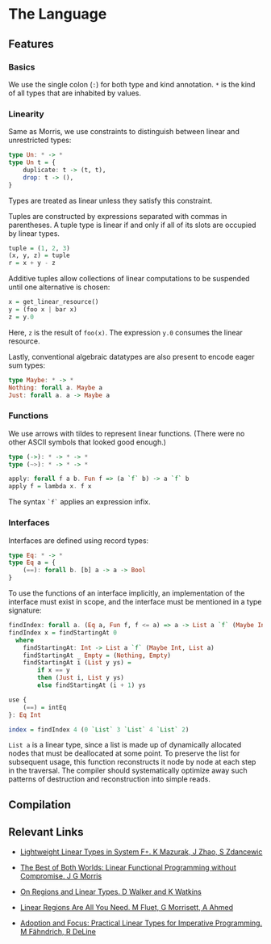 # The Language

## Features

### Basics

We use the single colon (`:`) for both type and kind annotation. `*` is the kind of all types that are inhabited by values.

### Linearity

Same as Morris, we use constraints to distinguish between linear and unrestricted types:

```Haskell
type Un: * -> *
type Un t = {
    duplicate: t -> (t, t),
    drop: t -> (),
}
```

Types are treated as linear unless they satisfy this constraint.

Tuples are constructed by expressions separated with commas in parentheses. A tuple type is linear if and only if all of its slots are occupied by linear types.

```Haskell
tuple = (1, 2, 3)
(x, y, z) = tuple
r = x + y - z
```

Additive tuples allow collections of linear computations to be suspended until one alternative is chosen:

```Haskell
x = get_linear_resource()
y = (foo x | bar x)
z = y.0
```

Here, `z` is the result of `foo(x)`. The expression `y.0` consumes the linear resource.

Lastly, conventional algebraic datatypes are also present to encode eager sum types:

```Haskell
type Maybe: * -> *
Nothing: forall a. Maybe a
Just: forall a. a -> Maybe a
```

### Functions

We use arrows with tildes to represent linear functions. (There were no other ASCII symbols that looked good enough.)

```Haskell
type (->): * -> * -> *
type (~>): * -> * -> *

apply: forall f a b. Fun f => (a `f` b) -> a `f` b
apply f = lambda x. f x
```

The syntax `` `f` `` applies an expression infix.

### Interfaces

Interfaces are defined using record types:

```Haskell
type Eq: * -> *
type Eq a = {
    (==): forall b. [b] a -> a -> Bool
}
```

To use the functions of an interface implicitly, an implementation of the interface must exist in scope, and the interface must be mentioned in a type signature:

```Haskell
findIndex: forall a. (Eq a, Fun f, f <= a) => a -> List a `f` (Maybe Int, List a)
findIndex x = findStartingAt 0
  where
    findStartingAt: Int -> List a `f` (Maybe Int, List a)
    findStartingAt _ Empty = (Nothing, Empty)
    findStartingAt i (List y ys) =
        if x == y
        then (Just i, List y ys)
        else findStartingAt (i + 1) ys

use {
    (==) = intEq
}: Eq Int

index = findIndex 4 (0 `List` 3 `List` 4 `List` 2)
```

`List a` is a linear type, since a list is made up of dynamically allocated nodes that must be deallocated at some point. To preserve the list for subsequent usage, this function reconstructs it node by node at each step in the traversal. The compiler should systematically optimize away such patterns of destruction and reconstruction into simple reads.

## Compilation



## Relevant Links
* [Lightweight Linear Types in System F◦. K Mazurak, J Zhao, S Zdancewic](https://www.cis.upenn.edu/~stevez/papers/MZZ10.pdf)

* [The Best of Both Worlds: Linear Functional Programming without Compromise. J G Morris](https://arxiv.org/pdf/1612.06633.pdf)

* [On Regions and Linear Types. D Walker and K Watkins](http://www.cs.cmu.edu/~dpw/papers/lr-submitted.pdf)

* [Linear Regions Are All You Need. M Fluet, G Morrisett, A Ahmed](http://www.ccs.neu.edu/home/amal/papers/linrgn.pdf)

* [Adoption and Focus: Practical Linear Types for Imperative Programming. M Fähndrich, R DeLine](https://www.microsoft.com/en-us/research/wp-content/uploads/2002/05/pldi02.pdf?from=http%3A%2F%2Fresearch.microsoft.com%2F%7Emaf%2Fpapers%2Fpldi02.pdf)
